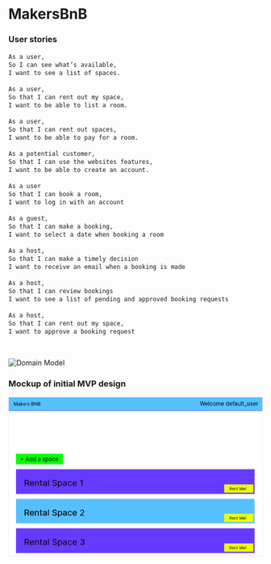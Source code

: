 # MakersBnB

### User stories
```
As a user, 
So I can see what’s available,
I want to see a list of spaces.

As a user,
So that I can rent out my space,
I want to be able to list a room.

As a user,
So that I can rent out spaces,
I want to be able to pay for a room.

As a potential customer,
So that I can use the websites features,
I want to be able to create an account.

As a user
So that I can book a room,
I want to log in with an account

As a guest,
So that I can make a booking,
I want to select a date when booking a room

As a host,
So that I can make a timely decision
I want to receive an email when a booking is made

As a host,
So that I can review bookings
I want to see a list of pending and approved booking requests

As a host,
So that I can rent out my space,
I want to approve a booking request



```

![Domain Model](https://imgur.com/gdmDQB7.png)

### Mockup of initial MVP design
![MVP Mockup](.assets/images/../../assets/images/MakersBnB.png "Title")
